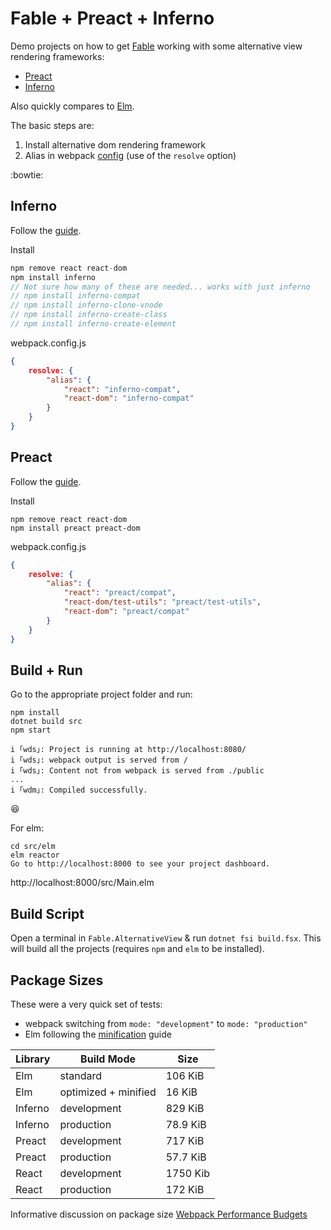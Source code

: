 # Fable + Preact + Inferno

Demo projects on how to get [Fable](https://fable.io/) working with some alternative view rendering frameworks:
 - [Preact](https://preactjs.com/)
 - [Inferno](https://infernojs.org/)

Also quickly compares to [Elm](https://elm-lang.org/).

The basic steps are:

1. Install alternative dom rendering framework
2. Alias in webpack [config](https://webpack.js.org/configuration/)  (use of the `resolve` option)

:bowtie:

## Inferno

Follow the [guide](https://infernojs.org/docs/guides/switching-to-inferno).

Install

```javascript
npm remove react react-dom
npm install inferno
// Not sure how many of these are needed... works with just inferno
// npm install inferno-compat
// npm install inferno-clone-vnode
// npm install inferno-create-class
// npm install inferno-create-element
```
webpack.config.js

```json
{
    resolve: {
        "alias": {
            "react": "inferno-compat",
            "react-dom": "inferno-compat"
        }
    }
}
```

## Preact
Follow the [guide](https://preactjs.com/guide/v10/getting-started#aliasing-in-webpack).

Install

```
npm remove react react-dom
npm install preact preact-dom
```
webpack.config.js

```json
{
    resolve: {
        "alias": {
            "react": "preact/compat",
            "react-dom/test-utils": "preact/test-utils",
            "react-dom": "preact/compat"
        }
    }
}
```

## Build + Run

Go to the appropriate project folder and run:

```
npm install
dotnet build src
npm start

i ｢wds｣: Project is running at http://localhost:8080/
i ｢wds｣: webpack output is served from /
i ｢wds｣: Content not from webpack is served from ./public
...
i ｢wdm｣: Compiled successfully.
```
:satisfied:

For elm:
```
cd src/elm
elm reactor
Go to http://localhost:8000 to see your project dashboard.
```

http://localhost:8000/src/Main.elm

## Build Script

Open a terminal in `Fable.AlternativeView` & run `dotnet fsi build.fsx`. This will build all the projects (requires `npm` and `elm` to be installed).

## Package Sizes

These were a very quick set of tests:
- webpack switching from `mode: "development"` to `mode: "production"`
- Elm following the [minification](https://guide.elm-lang.org/optimization/asset_size.html) guide

Library | Build Mode | Size
| --- | --- | --- |
Elm | standard | 106 KiB
Elm | optimized + minified | 16 KiB
Inferno | development | 829 KiB
Inferno | production | 78.9 KiB
Preact | development | 717 KiB
Preact | production | 57.7 KiB
React | development | 1750 Kib
React | production | 172 KiB

Informative discussion on package size [Webpack Performance Budgets](https://github.com/webpack/webpack/issues/3216)